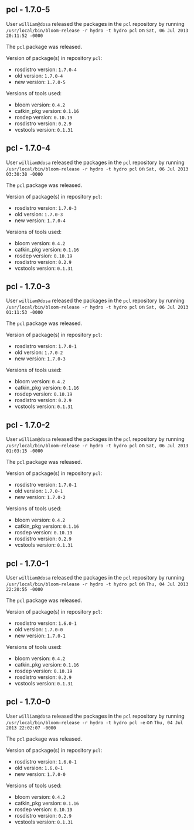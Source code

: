 ## pcl - 1.7.0-5

User `william@dosa` released the packages in the `pcl` repository by running `/usr/local/bin/bloom-release -r hydro -t hydro pcl` on `Sat, 06 Jul 2013 20:11:52 -0000`

The `pcl` package was released.

Version of package(s) in repository `pcl`:
- rosdistro version: `1.7.0-4`
- old version: `1.7.0-4`
- new version: `1.7.0-5`

Versions of tools used:
- bloom version: `0.4.2`
- catkin_pkg version: `0.1.16`
- rosdep version: `0.10.19`
- rosdistro version: `0.2.9`
- vcstools version: `0.1.31`


## pcl - 1.7.0-4

User `william@dosa` released the packages in the `pcl` repository by running `/usr/local/bin/bloom-release -r hydro -t hydro pcl` on `Sat, 06 Jul 2013 03:30:38 -0000`

The `pcl` package was released.

Version of package(s) in repository `pcl`:
- rosdistro version: `1.7.0-3`
- old version: `1.7.0-3`
- new version: `1.7.0-4`

Versions of tools used:
- bloom version: `0.4.2`
- catkin_pkg version: `0.1.16`
- rosdep version: `0.10.19`
- rosdistro version: `0.2.9`
- vcstools version: `0.1.31`


## pcl - 1.7.0-3

User `william@dosa` released the packages in the `pcl` repository by running `/usr/local/bin/bloom-release -r hydro -t hydro pcl` on `Sat, 06 Jul 2013 01:11:53 -0000`

The `pcl` package was released.

Version of package(s) in repository `pcl`:
- rosdistro version: `1.7.0-1`
- old version: `1.7.0-2`
- new version: `1.7.0-3`

Versions of tools used:
- bloom version: `0.4.2`
- catkin_pkg version: `0.1.16`
- rosdep version: `0.10.19`
- rosdistro version: `0.2.9`
- vcstools version: `0.1.31`


## pcl - 1.7.0-2

User `william@dosa` released the packages in the `pcl` repository by running `/usr/local/bin/bloom-release -r hydro -t hydro pcl` on `Sat, 06 Jul 2013 01:03:15 -0000`

The `pcl` package was released.

Version of package(s) in repository `pcl`:
- rosdistro version: `1.7.0-1`
- old version: `1.7.0-1`
- new version: `1.7.0-2`

Versions of tools used:
- bloom version: `0.4.2`
- catkin_pkg version: `0.1.16`
- rosdep version: `0.10.19`
- rosdistro version: `0.2.9`
- vcstools version: `0.1.31`


## pcl - 1.7.0-1

User `william@dosa` released the packages in the `pcl` repository by running `/usr/local/bin/bloom-release -r hydro -t hydro pcl` on `Thu, 04 Jul 2013 22:20:55 -0000`

The `pcl` package was released.

Version of package(s) in repository `pcl`:
- rosdistro version: `1.6.0-1`
- old version: `1.7.0-0`
- new version: `1.7.0-1`

Versions of tools used:
- bloom version: `0.4.2`
- catkin_pkg version: `0.1.16`
- rosdep version: `0.10.19`
- rosdistro version: `0.2.9`
- vcstools version: `0.1.31`


## pcl - 1.7.0-0

User `william@dosa` released the packages in the `pcl` repository by running `/usr/local/bin/bloom-release -r hydro -t hydro pcl -e` on `Thu, 04 Jul 2013 22:02:07 -0000`

The `pcl` package was released.

Version of package(s) in repository `pcl`:
- rosdistro version: `1.6.0-1`
- old version: `1.6.0-1`
- new version: `1.7.0-0`

Versions of tools used:
- bloom version: `0.4.2`
- catkin_pkg version: `0.1.16`
- rosdep version: `0.10.19`
- rosdistro version: `0.2.9`
- vcstools version: `0.1.31`


